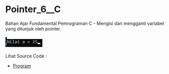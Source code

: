 # Pointer_6__C
Bahan Ajar Fundamental Pemrograman C - Mengisi dan mengganti variabel yang ditunjuk oleh pointer.<br><br>
<img src="https://github.com/RizkyKhapidsyah/Pointer_6__C/blob/master/Pointer_6__C/result/001.PNG"><br><br>
Lihat Source Code : <br>
- <a href="https://github.com/RizkyKhapidsyah/Pointer_6__C/blob/master/Pointer_6__C/Source.c">Program</a>
